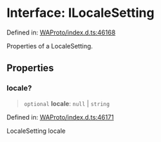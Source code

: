 # Interface: ILocaleSetting

Defined in: [WAProto/index.d.ts:46168](https://github.com/Fokusdotid/bail/blob/043003e0dc220c8f52aef36f90c7026f3a192427/WAProto/index.d.ts#L46168)

Properties of a LocaleSetting.

## Properties

### locale?

> `optional` **locale**: `null` \| `string`

Defined in: [WAProto/index.d.ts:46171](https://github.com/Fokusdotid/bail/blob/043003e0dc220c8f52aef36f90c7026f3a192427/WAProto/index.d.ts#L46171)

LocaleSetting locale
